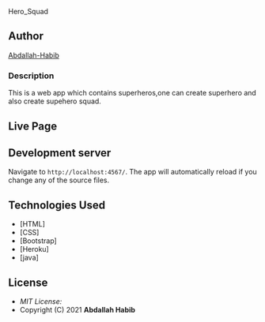Hero_Squad
## Author

[Abdallah-Habib](https://github.com/Habib001-coder)
### Description
This is a web app which contains superheros,one can create superhero and also create supehero squad.


## Live Page 

## Development server

 Navigate to `http://localhost:4567/`. The app will automatically reload if you change any of the source files.

## Technologies Used

* [HTML]
* [CSS]
* [Bootstrap]
* [Heroku]
* [java]



## License
* *MIT License:*
* Copyright (C) 2021 **Abdallah Habib**